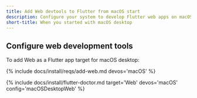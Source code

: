 ```yaml
---
title: Add Web devtools to Flutter from macOS start
description: Configure your system to develop Flutter web apps on macOS.
short-title: When you started with macOS desktop
---
```


## Configure web development tools

To add Web as a Flutter app target for macOS desktop:

{% include docs/install/reqs/add-web.md devos='macOS' %}

{% include docs/install/flutter-doctor.md
   target='Web'
   devos='macOS'
   config='macOSDesktopWeb' %}

